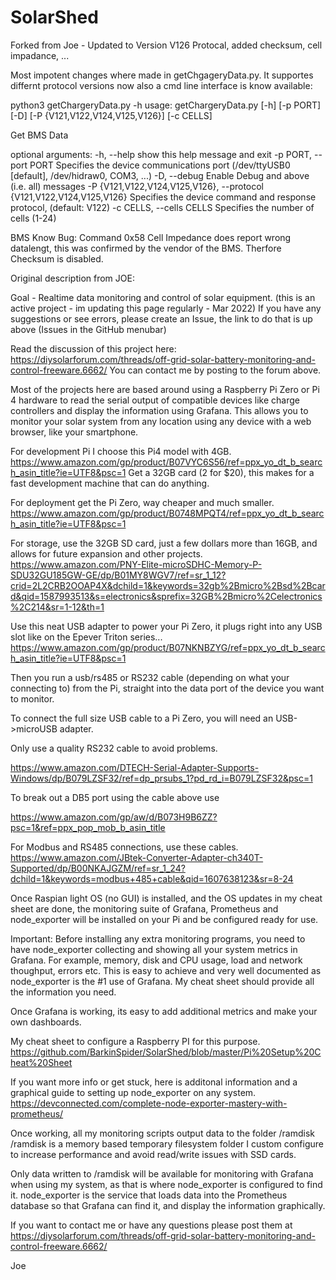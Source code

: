 # SolarShed
Forked from Joe - Updated to Version V126 Protocal, added checksum, cell impadance, ...

Most impotent changes where made in getChgageryData.py. It supportes differnt protocol versions now also a cmd line interface is know available:

python3 getChargeryData.py -h
usage: getChargeryData.py [-h] [-p PORT] [-D] [-P {V121,V122,V124,V125,V126}]
                          [-c CELLS]

Get BMS Data

optional arguments:
  -h, --help            show this help message and exit
  -p PORT, --port PORT  Specifies the device communications port (/dev/ttyUSB0
                        [default], /dev/hidraw0, COM3, ...)
  -D, --debug           Enable Debug and above (i.e. all) messages
  -P {V121,V122,V124,V125,V126}, --protocol {V121,V122,V124,V125,V126}
                        Specifies the device command and response protocol,
                        (default: V122)
  -c CELLS, --cells CELLS
                        Specifies the number of cells (1-24)

BMS Know Bug: Command 0x58 Cell Impedance does report wrong datalengt, this was confirmed by the vendor of the BMS. Therfore Checksum is disabled.


Original description from JOE:

Goal - Realtime data monitoring and control of solar equipment.
(this is an active project - im updating this page regularly - Mar 2022)
If you have any suggestions or see errors, please create an Issue, the link to do that is up above (Issues in the GitHub menubar)

Read the discussion of this project here: https://diysolarforum.com/threads/off-grid-solar-battery-monitoring-and-control-freeware.6662/
You can contact me by posting to the forum above. 

Most of the projects here are based around using a Raspberry Pi Zero or Pi 4 hardware to read the serial output of compatible devices like charge controllers and display the information using Grafana. This allows you to monitor your solar system from any location using any device with a web browser, like your smartphone.

For development Pi I choose this Pi4 model with 4GB. https://www.amazon.com/gp/product/B07VYC6S56/ref=ppx_yo_dt_b_search_asin_title?ie=UTF8&psc=1
Get a 32GB card (2 for $20), this makes for a fast development machine that can do anything.

For deployment get the Pi Zero, way cheaper and much smaller. https://www.amazon.com/gp/product/B0748MPQT4/ref=ppx_yo_dt_b_search_asin_title?ie=UTF8&psc=1

For storage, use the 32GB SD card, just a few dollars more than 16GB, and allows for future expansion and other projects.
https://www.amazon.com/PNY-Elite-microSDHC-Memory-P-SDU32GU185GW-GE/dp/B01MY8WGV7/ref=sr_1_12?crid=2L2CRB2OOAP4X&dchild=1&keywords=32gb%2Bmicro%2Bsd%2Bcard&qid=1587993513&s=electronics&sprefix=32GB%2Bmicro%2Celectronics%2C214&sr=1-12&th=1

Use this neat USB adapter to power your Pi Zero, it plugs right into any USB slot like on the Epever Triton series... https://www.amazon.com/gp/product/B07NKNBZYG/ref=ppx_yo_dt_b_search_asin_title?ie=UTF8&psc=1
 
Then you run a usb/rs485 or RS232 cable (depending on what your connecting to) from the Pi, straight into the data port of the device you want to monitor. 

To connect the full size USB cable to a Pi Zero, you will need an USB->microUSB adapter.

Only use a quality RS232 cable to avoid problems.

https://www.amazon.com/DTECH-Serial-Adapter-Supports-Windows/dp/B079LZSF32/ref=dp_prsubs_1?pd_rd_i=B079LZSF32&psc=1

To break out a DB5 port using the cable above use

https://www.amazon.com/gp/aw/d/B073H9B6ZZ?psc=1&ref=ppx_pop_mob_b_asin_title

For Modbus and RS485 connections, use these cables.
https://www.amazon.com/JBtek-Converter-Adapter-ch340T-Supported/dp/B00NKAJGZM/ref=sr_1_24?dchild=1&keywords=modbus+485+cable&qid=1607638123&sr=8-24

Once Raspian light OS (no GUI) is installed, and the OS updates in my cheat sheet are done, 
the monitoring suite of Grafana, Prometheus and node_exporter will be installed on your Pi and be configured ready for use.

Important: Before installing any extra monitoring programs, you need to have node_exporter collecting and showing all your system metrics in Grafana. For example, memory, disk and CPU usage, load and network thoughput, errors etc. This is easy to achieve and very well documented as node_exporter is the #1 use of Grafana. My cheat sheet should provide all the information you need.

Once Grafana is working, its easy to add additional metrics and make your own dashboards.

My cheat sheet to configure a Raspberry PI for this purpose.
https://github.com/BarkinSpider/SolarShed/blob/master/Pi%20Setup%20Cheat%20Sheet

If you want more info or get stuck, here is additonal information and a graphical 
guide to setting up node_exporter on any system.
https://devconnected.com/complete-node-exporter-mastery-with-prometheus/

Once working, all my monitoring scripts output data to the folder /ramdisk
/ramdisk is a memory based temporary filesystem folder I custom configure to increase performance and avoid read/write issues with SSD cards.

Only data written to /ramdisk will be available for monitoring with Grafana when using my system, as that is where node_exporter is configured to find it. node_exporter is the service that loads data into the Prometheus database so that Grafana can find it, and display the information graphically. 

If you want to contact me or have any questions please post them at https://diysolarforum.com/threads/off-grid-solar-battery-monitoring-and-control-freeware.6662/

Joe

